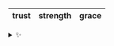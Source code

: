 | trust | strength | grace |
| :---: | :------: | :---: |

<details>
  <summary>✨</summary>
  These words are chosen at random each day. New words will appear here tomorrow morning.
</details>